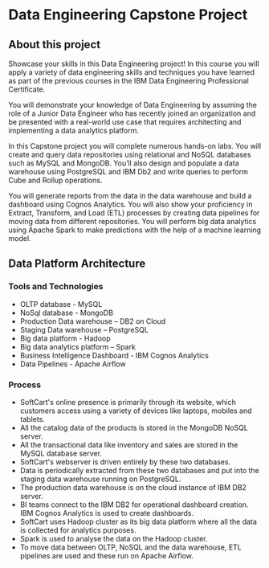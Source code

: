 # Data Engineering Capstone Project
## About this project
Showcase your skills in this Data Engineering project! In this course you will apply a variety of data engineering skills and techniques you have learned as part of the previous courses in the IBM Data Engineering Professional Certificate.  

You will demonstrate your knowledge of Data Engineering by assuming the role of a Junior Data Engineer who has recently joined an organization and be presented with a real-world use case that requires architecting and implementing a data analytics platform. 

In this Capstone project you will complete numerous hands-on labs. You will create and query data repositories using relational and NoSQL databases such as MySQL and MongoDB. You’ll also design and populate a data warehouse using PostgreSQL and IBM Db2 and write queries to perform Cube and Rollup operations.  

You will generate reports from the data in the data warehouse and build a dashboard using Cognos Analytics. You will also show your proficiency in Extract, Transform, and Load (ETL) processes by creating data pipelines for moving data from different repositories. You will perform big data analytics using Apache Spark to make predictions with the help of a machine learning model. 

## Data Platform Architecture
### Tools and Technologies
- OLTP database - MySQL
- NoSql database - MongoDB
- Production Data warehouse – DB2 on Cloud
- Staging Data warehouse – PostgreSQL
- Big data platform - Hadoop
- Big data analytics platform – Spark
- Business Intelligence Dashboard - IBM Cognos Analytics
- Data Pipelines - Apache Airflow

### Process
- SoftCart's online presence is primarily through its website, which customers access using a variety of devices like laptops, mobiles and tablets.
- All the catalog data of the products is stored in the MongoDB NoSQL server.
- All the transactional data like inventory and sales are stored in the MySQL database server.
- SoftCart's webserver is driven entirely by these two databases.
- Data is periodically extracted from these two databases and put into the staging data warehouse running on PostgreSQL.
- The production data warehouse is on the cloud instance of IBM DB2 server.
- BI teams connect to the IBM DB2 for operational dashboard creation. IBM Cognos Analytics is used to create dashboards.
- SoftCart uses Hadoop cluster as its big data platform where all the data is collected for analytics purposes.
- Spark is used to analyse the data on the Hadoop cluster.
- To move data between OLTP, NoSQL and the data warehouse, ETL pipelines are used and these run on Apache Airflow.
